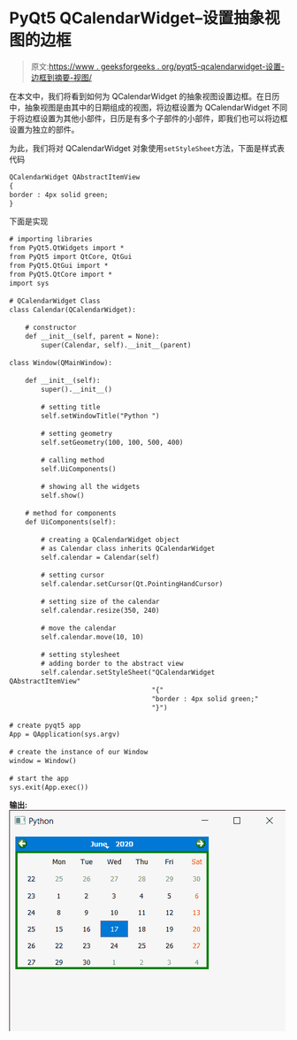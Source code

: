# PyQt5 QCalendarWidget–设置抽象视图的边框

> 原文:[https://www . geeksforgeeks . org/pyqt5-qcalendarwidget-设置-边框到摘要-视图/](https://www.geeksforgeeks.org/pyqt5-qcalendarwidget-setting-border-to-the-abstract-view/)

在本文中，我们将看到如何为 QCalendarWidget 的抽象视图设置边框。在日历中，抽象视图是由其中的日期组成的视图，将边框设置为 QCalendarWidget 不同于将边框设置为其他小部件，日历是有多个子部件的小部件，即我们也可以将边框设置为独立的部件。

为此，我们将对 QCalendarWidget 对象使用`setStyleSheet`方法，下面是样式表代码

```
QCalendarWidget QAbstractItemView
{
border : 4px solid green;
}

```

下面是实现

```
# importing libraries
from PyQt5.QtWidgets import * 
from PyQt5 import QtCore, QtGui
from PyQt5.QtGui import * 
from PyQt5.QtCore import * 
import sys

# QCalendarWidget Class
class Calendar(QCalendarWidget):

    # constructor
    def __init__(self, parent = None):
        super(Calendar, self).__init__(parent)

class Window(QMainWindow):

    def __init__(self):
        super().__init__()

        # setting title
        self.setWindowTitle("Python ")

        # setting geometry
        self.setGeometry(100, 100, 500, 400)

        # calling method
        self.UiComponents()

        # showing all the widgets
        self.show()

    # method for components
    def UiComponents(self):

        # creating a QCalendarWidget object
        # as Calendar class inherits QCalendarWidget
        self.calendar = Calendar(self)

        # setting cursor
        self.calendar.setCursor(Qt.PointingHandCursor)

        # setting size of the calendar
        self.calendar.resize(350, 240)

        # move the calendar
        self.calendar.move(10, 10)

        # setting stylesheet
        # adding border to the abstract view
        self.calendar.setStyleSheet("QCalendarWidget QAbstractItemView"
                                    "{"
                                    "border : 4px solid green;"
                                    "}")

# create pyqt5 app
App = QApplication(sys.argv)

# create the instance of our Window
window = Window()

# start the app
sys.exit(App.exec())
```

**输出:**
![](img/0c266700e3e66006f66bf31da47c2569.png)